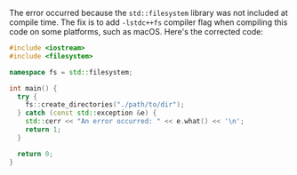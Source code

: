 The error occurred because the `std::filesystem` library was not included at compile time. The fix is to add `-lstdc++fs` compiler flag when compiling this code on some platforms, such as macOS. Here's the corrected code:

```cpp
#include <iostream>
#include <filesystem>

namespace fs = std::filesystem;

int main() {
  try {
    fs::create_directories("./path/to/dir");
  } catch (const std::exception &e) {
    std::cerr << "An error occurred: " << e.what() << '\n';
    return 1;
  }

  return 0;
}
```
